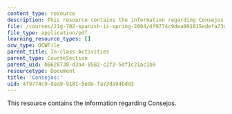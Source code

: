 ```yaml
---
content_type: resource
description: This resource contains the information regarding Consejos.
file: /courses/21g-702-spanish-ii-spring-2004/4f9774c9dea991815edefa73da94bdd3_MIT21G_702S04_31cons.pdf
file_type: application/pdf
learning_resource_types: []
ocw_type: OCWFile
parent_title: In-class Activities
parent_type: CourseSection
parent_uid: b6628738-d3a4-8582-c2f3-5df1c21ac1b9
resourcetype: Document
title: 'Consejos:'
uid: 4f9774c9-dea9-9181-5ede-fa73da94bdd3
---
```

This resource contains the information regarding Consejos.


